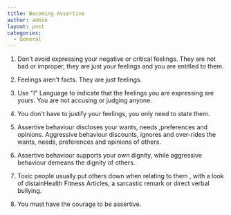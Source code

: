 ```yaml
---
title: Becoming Assertive
author: admin
layout: post
categories:
  - General
---
```

1. Don't avoid expressing your negative or critical feelings. They are not bad or improper, they are just your feelings and you are entitled to them.

2. Feelings aren't facts. They are just feelings.

3. Use "I" Language to indicate that the feelings you are expressing are yours. You are not accusing or judging anyone.

4. You don't have to justify your feelings, you only need to state them.

5. Assertive behaviour discloses your wants, needs ,preferences and opinions. Aggressive behaviour discounts, ignores and over-rides the wants, needs, preferences and opinions of others.

6. Assertive behaviour supports your own dignity, while aggressive behaviour demeans the dignity of others.

7. Toxic people usually put others down when relating to them , with a look of distainHealth Fitness Articles, a sarcastic remark or direct verbal bullying.

8. You must have the courage to be assertive.
